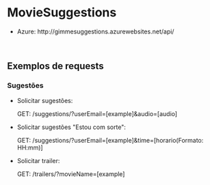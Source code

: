 <h1>MovieSuggestions</h1>
<p>

<ul>
  <li>Azure: <a>http://gimmesuggestions.azurewebsites.net/api/<a/></li>
</ul>
</p>

<br />
<h2>Exemplos de requests</h2>
<h3>Sugestões</h3>

<ul>
<li>Solicitar sugestões:</li>
<p>
GET: /suggestions/?userEmail=[example]&audio=[audio]
</p>
  
<li>Solicitar sugestões "Estou com sorte":</li>
<p>
GET: /suggestions/?userEmail=[example]&time=[horario(Formato: HH:mm)]
</p>

<li>Solicitar trailer:</li>
<p>
GET: /trailers/?movieName=[example]
</p>

 </ul>
